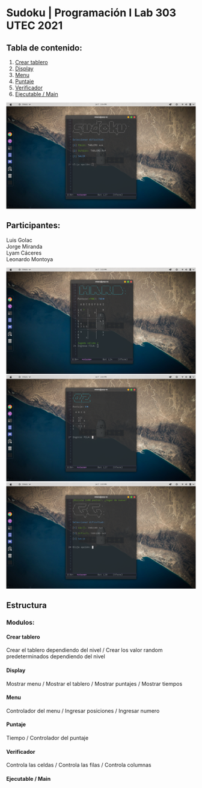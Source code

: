 # Sudoku | Programación I Lab 303 UTEC 2021

## Tabla de contenido:
1. [Crear tablero](#crear-tablero)
2. [Display](#display)
3. [Menu](#menu)
4. [Puntaje](#puntaje)
5. [Verificador](#verificador)
6. [Ejecutable / Main](#ejecutable-/-main)

![Alt text](images/main.png?raw=true "Title")

## Participantes:
Luis Golac  
Jorge Miranda  
Lyam Cáceres  
Leonardo Montoya  

![Alt text](images/hardmode.png?raw=true "Title")
![Alt text](images/ezmode.png?raw=true "Title")
![Alt text](images/endgame.png?raw=true "Title")


## Estructura
### Modulos:
#### Crear tablero
Crear el tablero dependiendo del nivel /
Crear los valor random predeterminados dependiendo del nivel
#### Display
Mostrar menu /
Mostrar el tablero /
Mostrar puntajes /
Mostrar tiempos
#### Menu
Controlador del menu /
Ingresar posiciones /
Ingresar numero
#### Puntaje
Tiempo /
Controlador del puntaje
#### Verificador
Controla las celdas /
Controla las filas /
Controla columnas
#### Ejecutable / Main
